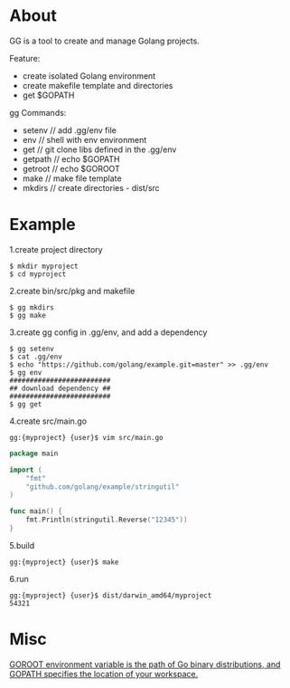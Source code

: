 About
=====
GG is a tool to create and manage Golang projects.

Feature:
* create isolated Golang environment
* create makefile template and directories
* get $GOPATH

gg Commands:
* setenv  // add .gg/env file
* env     // shell with env environment
* get     // git clone libs defined in the .gg/env
* getpath // echo $GOPATH
* getroot // echo $GOROOT
* make    // make file template
* mkdirs  // create directories - dist/src

Example
=====
1.create project directory

	$ mkdir myproject
	$ cd myproject

2.create bin/src/pkg and makefile

	$ gg mkdirs
	$ gg make

3.create gg config in .gg/env, and add a dependency

	$ gg setenv
	$ cat .gg/env
	$ echo "https://github.com/golang/example.git=master" >> .gg/env
	$ gg env
    #########################
    ## download dependency ##
    #########################
    $ gg get

4.create src/main.go

	gg:{myproject} {user}$ vim src/main.go

```go
package main

import (
	"fmt"
	"github.com/golang/example/stringutil"
)

func main() {
	fmt.Println(stringutil.Reverse("12345"))
}
```

5.build

	gg:{myproject} {user}$ make

6.run

	gg:{myproject} {user}$ dist/darwin_amd64/myproject
	54321

Misc
=====
[GOROOT environment variable is the path of Go binary distributions, and GOPATH specifies the location of your workspace.](https://golang.org/doc/code.html)


